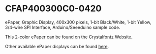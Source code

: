 # CFAP400300C0-0420
ePaper, Graphic Display, 400x300 pixels, 1-bit Black/White, 1-bit Yellow, 3/4-wire SPI Interface, Arduino/Seeeduino sample code.

This 2-color ePaper can be found on the [Crystalfontz Website](https://www.crystalfontz.com/product/CFAP400300C00420).

Other available ePaper displays can be found [here](https://www.crystalfontz.com/c/epaper-displays/519).